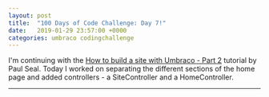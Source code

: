 ```yaml
---
layout: post
title:  "100 Days of Code Challenge: Day 7!"
date:   2019-01-29 23:57:00 +0000
categories: umbraco codingchallenge
---
```


<p>I'm continuing with the <a href="https://www.youtube.com/watch?v=6WzNPlKks-0">How to build a site with Umbraco - Part 2</a>
 tutorial by Paul Seal.  Today I worked on separating the different sections of the home page and added controllers - a SiteController and a HomeController.


</p>
<hr>


  